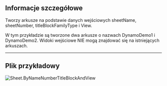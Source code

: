 ## Informacje szczegółowe
Tworzy arkusze na podstawie danych wejściowych sheetName, sheetNumber, titleBlockFamilyType i View.

W tym przykładzie są tworzone dwa arkusze o nazwach DynamoDemo1 i DynamoDemo2. Widoki wejściowe NIE mogą znajdować się na istniejących arkuszach.

___
## Plik przykładowy

![Sheet.ByNameNumberTitleBlockAndView](./Revit.Elements.Views.Sheet.ByNameNumberTitleBlockAndView_img.jpg)
